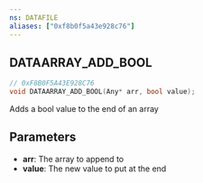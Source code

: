 ```yaml
---
ns: DATAFILE
aliases: ["0xf8b0f5a43e928c76"]
---
```

## DATAARRAY_ADD_BOOL

```c
// 0xF8B0F5A43E928C76
void DATAARRAY_ADD_BOOL(Any* arr, bool value);
```

Adds a bool value to the end of an array


## Parameters
* **arr**: The array to append to
* **value**: The new value to put at the end
